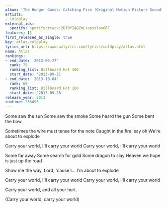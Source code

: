 ```yaml
---
album: 'The Hunger Games: Catching Fire (Original Motion Picture Soundtrack)'
artists:
- Coldplay
external_ids:
  spotify: spotify:track:2DI0fZ4QZmLtapszYaoG6F
features: []
first_released_as_single: true
key: atlas-coldplay
lyrics_url: https://www.azlyrics.com/lyrics/coldplay/atlas.html
name: Atlas
rankings:
- end_date: '2013-09-27'
  rank: 75
  ranking_list: Billboard Hot 100
  start_date: '2013-09-21'
- end_date: '2013-10-04'
  rank: 69
  ranking_list: Billboard Hot 100
  start_date: '2013-09-28'
release_year: 2013
runtime: 236093
---
```

Some saw the sun
Some saw the smoke
Some heard the gun
Some bent the bow

Sometimes the wire must tense for the note
Caught in the fire, say oh
We're about to explode

Carry your world, I'll carry your world
Carry your world, I'll carry your world

Some far away
Some search for gold
Some dragon to slay
Heaven we hope is just up the road

Show me the way, Lord, 'cause I... I'm about to explode

Carry your world, I'll carry your world
Carry your world, I'll carry your world

Carry your world, and all your hurt.

(Carry your world, carry your world)

